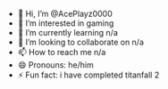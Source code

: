 - 👋 Hi, I’m @AcePlayz0000
- 👀 I’m interested in gaming
- 🌱 I’m currently learning n/a
- 💞️ I’m looking to collaborate on n/a
- 📫 How to reach me n/a
- 😄 Pronouns: he/him
- ⚡ Fun fact: i have completed titanfall 2

<!---
AcePlayz0000/AcePlayz0000 is a ✨ special ✨ repository because its `README.md` (this file) appears on your GitHub profile.
You can click the Preview link to take a look at your changes.
--->
